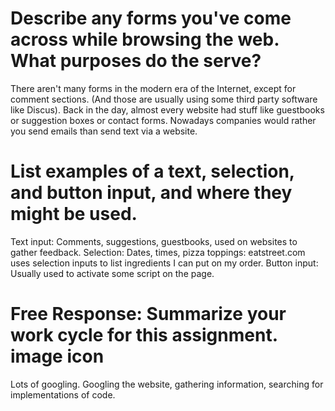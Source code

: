 # Describe any forms you've come across while browsing the web. What purposes do the serve?
There aren't many forms in the modern era of the Internet, except for comment sections. (And those are usually using some third party software like Discus).
Back in the day, almost every website had stuff like guestbooks or suggestion boxes or contact forms. Nowadays companies would rather you send emails than
send text via a website.

# List examples of a text, selection, and button input, and where they might be used.
Text input: Comments, suggestions, guestbooks, used on websites to gather feedback.
Selection: Dates, times, pizza toppings: eatstreet.com uses selection inputs to list ingredients I can put on my order.
Button input: Usually used to activate some script on the page.

# Free Response: Summarize your work cycle for this assignment. image icon
Lots of googling.
Googling the website, gathering information, searching for implementations of code.
